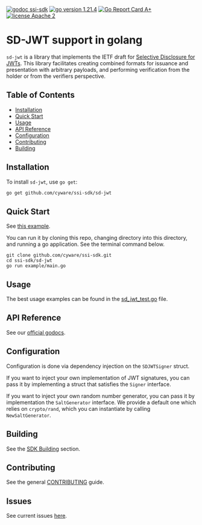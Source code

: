 [![godoc ssi-sdk](https://img.shields.io/badge/godoc-ssi--sdk-blue)](https://pkg.go.dev/github.com/cyware/ssi-sdk/sd-jwt)
[![go version 1.21.4](https://img.shields.io/badge/go_version-1.21.4-brightgreen)](https://golang.org/)
[![Go Report Card A+](https://goreportcard.com/badge/github.com/cyware/ssi-sdk/sd-jwt)](https://goreportcard.com/report/github.com/cyware/ssi-sdk/sd-jwt)
[![license Apache 2](https://img.shields.io/badge/license-Apache%202-black)](https://github.com/cyware/ssi-sdk/blob/main/LICENSE)

# SD-JWT support in golang

`sd-jwt` is a library that implements the IETF draft for [Selective Disclosure for JWTs](https://www.ietf.org/archive/id/draft-ietf-oauth-selective-disclosure-jwt-04.html).
This library facilitates creating combined formats for issuance and presentation with arbitrary payloads, and performing
verification from the holder or from the verifiers perspective.

## Table of Contents
- [Installation](#installation)
- [Quick Start](#quick-start)
- [Usage](#usage)
- [API Reference](#api-reference)
- [Configuration](#configuration)
- [Contributing](#contributing)
- [Building](#building)

## Installation

To install `sd-jwt`, use `go get`:

```bash
go get github.com/cyware/ssi-sdk/sd-jwt
```

## Quick Start
See [this example](example/main.go).

You can run it by cloning this repo, changing directory into this directory, and running a go application.
See the terminal command below. 

```shell
git clone github.com/cyware/ssi-sdk.git
cd ssi-sdk/sd-jwt
go run example/main.go
```

## Usage
The best usage examples can be found in the [sd_jwt_test.go](sd_jwt_test.go) file.

## API Reference
See our [official godocs](https://pkg.go.dev/github.com/cyware/ssi-sdk/sd-jwt).

## Configuration
Configuration is done via dependency injection on the `SDJWTSigner` struct. 

If you want to inject your own implementation of JWT signatures, you can pass it by implementing a struct that satisfies
the `Signer` interface. 

If you want to inject your own random number generator, you can pass it by implementation the `SaltGenerator` interface.
We provide a default one which relies on `crypto/rand`, which you can instantiate by calling `NewSaltGenerator`.

## Building 
See the [SDK Building](../README.md#building) section.

## Contributing
See the general [CONTRIBUTING](../CONTRIBUTING.md) guide.

## Issues
See current issues [here](https://github.com/cyware/ssi-sdk/issues?q=is%3Aissue+is%3Aopen+label%3Asd-jwt). 
